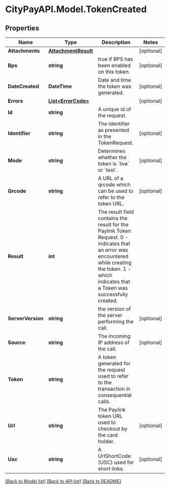 # CityPayAPI.Model.TokenCreated

## Properties

Name | Type | Description | Notes
------------ | ------------- | ------------- | -------------
**Attachments** | [**AttachmentResult**](AttachmentResult.md) |  | [optional] 
**Bps** | **string** | true if BPS has been enabled on this token. | [optional] 
**DateCreated** | **DateTime** | Date and time the token was generated. | [optional] 
**Errors** | [**List&lt;ErrorCode&gt;**](ErrorCode.md) |  | [optional] 
**Id** | **string** | A unique id of the request. | 
**Identifier** | **string** | The identifier as presented in the TokenRequest. | [optional] 
**Mode** | **string** | Determines whether the token is &#x60;live&#x60; or &#x60;test&#x60;. | [optional] 
**Qrcode** | **string** | A URL of a qrcode which can be used to refer to the token URL. | [optional] 
**Result** | **int** | The result field contains the result for the Paylink Token Request. 0 - indicates that an error was encountered while creating the token. 1 - which indicates that a Token was successfully created. | 
**ServerVersion** | **string** | the version of the server performing the call. | [optional] 
**Source** | **string** | The incoming IP address of the call. | [optional] 
**Token** | **string** | A token generated for the request used to refer to the transaction in consequential calls. | 
**Url** | **string** | The Paylink token URL used to checkout by the card holder. | [optional] 
**Usc** | **string** | A UrlShortCode (USC) used for short links. | [optional] 

[[Back to Model list]](../README.md#documentation-for-models) [[Back to API list]](../README.md#documentation-for-api-endpoints) [[Back to README]](../README.md)

